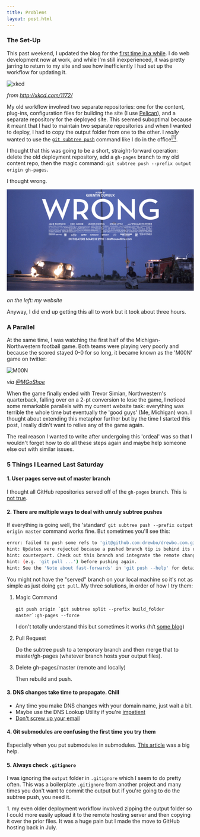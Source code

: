 ```yaml
---
title: Problems
layout: post.html
---
```


### The Set-Up

This past weekend, I updated the blog for the [first time in a while](http://drewbo.com/blog/2014/11/08/more-hotels-and-traveling/). I do web development now at work, and while I'm still inexperienced, it was pretty jarring to return to my site and see how inefficiently I had set up the workflow for updating it.

![xkcd](http://imgs.xkcd.com/comics/workflow.png "There are probably children out there holding down spacebar to stay warm in the winter! YOUR UPDATE MURDERS CHILDREN.")

*from http://xkcd.com/1172/*

My old workflow involved two separate repositories: one for the content, plug-ins, configuration files for building the site (I use [Pelican](http://docs.getpelican.com/en/3.5.0/)), and a separate repository for the deployed site. This seemed suboptimal because it meant that I had to maintain two separate repositories and when I wanted to deploy, I had to copy the output folder from one to the other. I *really* wanted to use the [`git subtree push`](http://git-scm.com/book/en/v1/Git-Tools-Subtree-Merging) command like I do in the office[<sup>[1]</sup>](#footnote-1).

I thought that this was going to be a short, straight-forward operation: delete the old deployment repository, add a `gh-pages` branch to my old content repo, then the magic command: `git subtree push --prefix output origin gh-pages`.

I thought wrong.

![movie poster: WRONG](/images/wrong-motion-poster2.gif)

*on the left: my website*

Anyway, I did end up getting this all to work but it took about three hours.

### A Parallel

At the same time, I was watching the first half of the Michigan-Northwestern football game. Both teams were playing very poorly and because the scored stayed 0-0 for so long, it became known as the 'M00N' game on twitter:

![M00N](https://pbs.twimg.com/media/B18tHJ2CIAENLTu.jpg)

*via [@MGoShoe](https://twitter.com/MGoShoe/status/531192890132013056/photo/1)*

When the game finally ended with Trevor Simian, Northwestern's quarterback, falling over on a 2-pt conversion to lose the game, I noticed some remarkable parallels with my current website task: everything was terrible the whole time but eventually the 'good guys' (Me, Michigan) won. I thought about extending this metaphor further but by the time I started this post, I really didn't want to relive any of the game again.

The real reason I wanted to write after undergoing this 'ordeal' was so that I wouldn't forget how to do all these steps again and maybe help someone else out with similar issues.

### 5 Things I Learned Last Saturday

#### 1. User pages serve out of master branch

I thought all GitHub repositories served off of the `gh-pages` branch. This is [not true](https://help.github.com/articles/user-organization-and-project-pages/#user--organization-pages).

#### 2. There are multiple ways to deal with unruly subtree pushes

If everything is going well, the 'standard' `git subtree push --prefix output origin master` command works fine. But sometimes you'll see this:

```bash
error: failed to push some refs to 'git@github.com:drewbo/drewbo.com.git'
hint: Updates were rejected because a pushed branch tip is behind its remote
hint: counterpart. Check out this branch and integrate the remote changes
hint: (e.g. 'git pull ...') before pushing again.
hint: See the 'Note about fast-forwards' in 'git push --help' for details
```

You might not have the "served" branch on your local machine so it's not as simple as just doing `git pull`. My three solutions, in order of how I try them:

1. Magic Command

    ``git push origin `git subtree split --prefix build_folder master`:gh-pages --force``

    I don't totally understand this but sometimes it works (h/t [some blog](http://stevenclontz.com/blog/2014/05/08/git-subtree-push-for-deployment/))

2. Pull Request

    Do the subtree push to a temporary branch and then merge that to master/gh-pages (whatever branch hosts your output files).

3. Delete gh-pages/master (remote and locally)

    Then rebuild and push.

#### 3. DNS changes take time to propagate. Chill

- Any time you make DNS changes with your domain name, just wait a bit.
- Maybe use the DNS Lookup Utility if you're [impatient](http://linux.die.net/man/1/dig)
- [Don't screw up your email](http://imakewebthings.com/blog/github-pages-email/)

#### 4. Git submodules are confusing the first time you try them

Especially when you put submodules in submodules. [This article](https://chrisjean.com/git-submodules-adding-using-removing-and-updating/) was a big help.

#### 5. Always check `.gitignore`

I was ignoring the `output` folder in `.gitignore` which I seem to do pretty often. This was a boilerplate `.gitignore` from another project and many times you don't want to commit the output but if you're going to do the subtree push, you need it.

<div class="footnotes">
1. <a name="footnote-1"></a> my even older deployment workflow involved zipping the output folder so I could more easily upload it to the remote hosting server and then copying it over the prior files. It was a huge pain but I made the move to GitHub hosting back in July.
</div>
